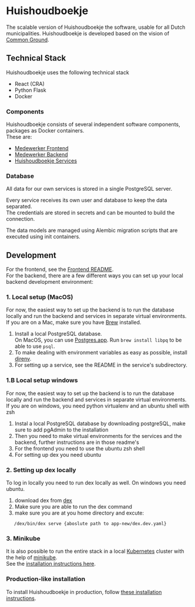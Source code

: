 #  Huishoudboekje
The scalable version of Huishoudboekje the software, usable for all Dutch municipalities.
Huishoudboekje is developed based on the vision of [Common Ground](https://commonground.nl).

## Technical Stack
Huishoudboekje uses the following technical stack
- React (CRA)
- Python Flask
- Docker

### Components
Huishoudboekje consists of several independent software components, packages as Docker containers.\
These are:
- [Medewerker Frontend](frontend/)
- [Medewerker Backend](backend/)
- [Huishoudboekje Services](services/)

### Database

All data for our own services is stored in a single PostgreSQL server. 
 
Every service receives its own user and database to keep the data separated.\
The credentials are stored in secrets and can be mounted to build the connection.

The data models are managed using Alembic migration scripts that are executed using init containers.


## Development
For the frontend, see the [Frontend README](./frontend/app/README.md). \
For the backend, there are a few different ways you can set up your local backend development environment:

### 1. Local setup (MacOS)
For now, the easiest way to set up the backend is to run the database locally and run the backend and services 
in separate virtual environments. \
If you are on a Mac, make sure you have [Brew](https://brew.sh/) installed. 

1. Install a local PostgreSQL database.  
   On MacOS, you can use [Postgres.app](https://postgresapp.com/). Run `brew install libpq` to be able to use `psql`.  
2. To make dealing with environment variables as easy as possible, install [direnv](https://direnv.net/).
3. For setting up a service, see the README in the service's subdirectory.

### 1.B Local setup windows
For now, the easiest way to set up the backend is to run the database locally and run the backend and services 
in separate virtual environments. \
If you are on windows, you need python virtualenv and an ubuntu shell with zsh

1. Instal a local PostgreSQL database by downloading postgreSQL, make sure to add pgAdmin to the installation
2. Then you need to make virtual environments for the services and the backend, further instructions are in those readme's
3. For the frontend you need to use the ubuntu zsh shell
4. For setting up dex you need ubuntu

### 2. Setting up dex locally
To log in locally you need to run dex locally as well. On windows you need ubuntu.

1. download dex from [dex](https://dexidp.io/)
2. Make sure you are able to run the dex command
3. make sure you are at you home directory and excute:
```shell
   /dex/bin/dex serve {aboslute path to app-new/dex.dev.yaml}
```

### 3. Minikube
It is also possible to run the entire stack in a local [Kubernetes](https://kubernetes.io/) cluster with the help of 
[minikube](https://minikube.sigs.k8s.io/docs/). \
See the [installation instructions here](https://gitlab.com/commonground/huishoudboekje/app-new/-/wikis/Ontwikkeling/Minikube).

### Production-like installation
To install Huishoudboekje in production, follow [these installation instructions](https://gitlab.com/commonground/huishoudboekje/app-new/-/wikis/Handleidingen/Installatie).